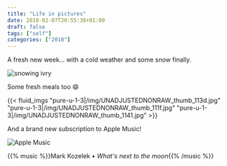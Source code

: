 ```yaml
---
title: "Life in pictures"
date: 2018-02-07T20:55:38+01:00
draft: false
tags: ["self"]
categories: ["2018"]
---
```


A fresh new week... with a cold weather and some snow finally.

![snowing ivry](/img/UNADJUSTEDNONRAW_thumb_1142.jpg)

Some fresh meals too :smile:

{{< fluid_imgs
  "pure-u-1-3|/img/UNADJUSTEDNONRAW_thumb_113d.jpg"
  "pure-u-1-3|/img/UNADJUSTEDNONRAW_thumb_111f.jpg"
  "pure-u-1-3|/img/UNADJUSTEDNONRAW_thumb_1141.jpg" >}}

And a brand new subscription to Apple Music!

![Apple Music](/img/2018-02-07-20-52-12.png)

{{% music %}}Mark Kozelek • *What's next to the moon*{{% /music %}}
